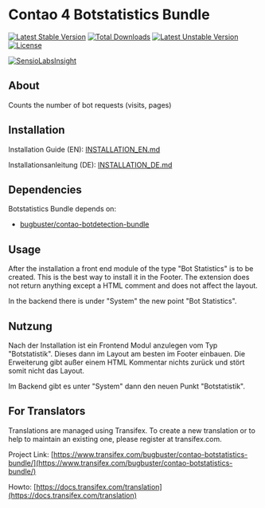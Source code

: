 # Contao 4 Botstatistics Bundle

[![Latest Stable Version](https://poser.pugx.org/bugbuster/contao-botstatistics-bundle/v/stable.svg)](https://packagist.org/packages/bugbuster/contao-botstatistics-bundle) [![Total Downloads](https://poser.pugx.org/bugbuster/contao-botstatistics-bundle/downloads.svg)](https://packagist.org/packages/bugbuster/contao-botstatistics-bundle) [![Latest Unstable Version](https://poser.pugx.org/bugbuster/contao-botstatistics-bundle/v/unstable.svg)](https://packagist.org/packages/bugbuster/contao-botstatistics-bundle) [![License](https://poser.pugx.org/bugbuster/contao-botstatistics-bundle/license.svg)](https://packagist.org/packages/bugbuster/contao-botstatistics-bundle)

[![SensioLabsInsight](https://insight.sensiolabs.com/projects/54159c6c-14db-4f26-9e4b-23e3a5e4574d/small.png)](https://insight.sensiolabs.com/projects/54159c6c-14db-4f26-9e4b-23e3a5e4574d)


## About

Counts the number of bot requests (visits, pages)


## Installation

Installation Guide (EN): [INSTALLATION_EN.md](INSTALLATION_EN.md)

Installationsanleitung (DE): [INSTALLATION_DE.md](INSTALLATION_DE.md)


## Dependencies

Botstatistics Bundle depends on:

* [bugbuster/contao-botdetection-bundle](https://github.com/BugBuster1701/contao-botdetection-bundle)


## Usage

After the installation a front end module of the type "Bot Statistics" is to be created. This is the best way to install it in the Footer. The extension does not return anything except a HTML comment and does not affect the layout.

In the backend there is under "System" the new point "Bot Statistics".


## Nutzung

Nach der Installation ist ein Frontend Modul anzulegen vom Typ "Botstatistik". Dieses dann im Layout am besten im Footer einbauen. Die Erweiterung gibt außer einem HTML Kommentar nichts zurück und stört somit nicht das Layout.

Im Backend gibt es unter "System" dann den neuen Punkt "Botstatistik".


## For Translators

Translations are managed using Transifex. To create a new translation or to help to maintain an existing one, please register at transifex.com.

Project Link: [https://www.transifex.com/bugbuster/contao-botstatistics-bundle/](https://www.transifex.com/bugbuster/contao-botstatistics-bundle/)

Howto: [https://docs.transifex.com/translation](https://docs.transifex.com/translation)


